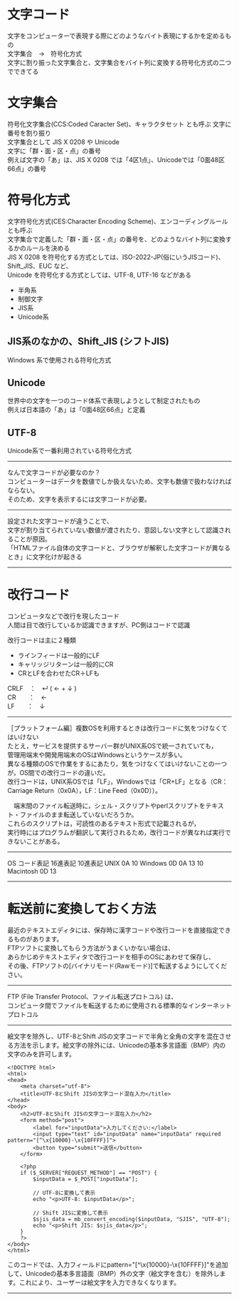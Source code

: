 # 文字コード
文字をコンピューターで表現する際にどのようなバイト表現にするかを定めるもの  
文字集合　→　符号化方式  
文字に割り振った文字集合と、文字集合をバイト列に変換する符号化方式の二つでできてる  

# 文字集合 
符号化文字集合(CCS:Coded Caracter Set)、キャラクタセット とも呼ぶ
文字に番号を割り振り  
文字集合として JIS X 0208 や Unicode  
文字に「群・面・区・点」の番号  
例えば文字の「あ」は、JIS X 0208 では「4区1点」、Unicodeでは「0面48区66点」の番号  

# 符号化方式  
文字符号化方式(CES:Character Encoding Scheme)、エンコーディングルール とも呼ぶ  
文字集合で定義した「群・面・区・点」の番号を、どのようなバイト列に変換するかのルールを決める  
JIS X 0208 を符号化する方式としては、ISO-2022-JP(俗にいうJISコード)、Shift_JIS、EUC など、  
Unicode を符号化する方式としては、UTF-8, UTF-16 などがある  

- 半角系
- 制御文字
- JIS系
- Unicode系

## JIS系のなかの、Shift_JIS (シフトJIS)  
Windows 系で使用される符号化方式  
## Unicode  
世界中の文字を一つのコード体系で表現しようとして制定されたもの  
例えば日本語の「あ」は「0面48区66点」と定義  
## UTF-8  
Unicode系で一番利用されている符号化方式  

***
なんで文字コードが必要なのか？  
コンピューターはデータを数値でしか扱えないため、文字も数値で扱わなければならない。  
そのため、文字を表示するには文字コードが必要。  
***
設定された文字コードが違うことで、  
文字が割り当てられていない数値が渡されたり、意図しない文字として認識されることが原因。  
「HTMLファイル自体の文字コードと、ブラウザが解釈した文字コードが異なるとき」に文字化けが起きる  
***
# 改行コード  
コンピュータなどで改行を現したコード  
人間は目で改行しているか認識できますが、PC側はコードで認識  

改行コードは主に２種類  
- ラインフィードは一般的にLF  
- キャリッジリターンは一般的にCR  
- CRとLFを合わせたCR＋LFも  

CRLF　：　↵ ( ← + ↓ )  
CR　　：　←  
LF　　：　↓  
***
［プラットフォーム編］複数OSを利用するときは改行コードに気をつけなくてはいけない  
たとえ，サービスを提供するサーバー群がUNIX系OSで統一されていても，  
管理用端末や開発用端末のOSはWindowsというケースが多い。  
異なる種類のOSで作業をするにあたり，気をつけなくてはいけないことの一つが，OS間での改行コードの違いだ。  
改行コードは，UNIX系OSでは「LF」，Windowsでは「CR+LF」となる（CR：Carriage Return（0x0A），LF：Line Feed（0x0D））。  

　端末間のファイル転送時に，シェル・スクリプトやperlスクリプトをテキスト・ファイルのまま転送していないだろうか。  
 これらのスクリプトは，可読性のあるテキスト形式で記載されるが，  
 実行時にはプログラムが翻訳して実行されるため，改行コードが異なれば実行できないことがある。  
 ***
 OS	      コード表記	 16進表記	  10進表記
UNIX	     <LF>	      0A	      10
Windows	  <CR><LF>	 0D 0A	   13 10
Macintosh	<CR>	      0D	      13
***
# 転送前に変換しておく方法
最近のテキストエディタには、保存時に漢字コードや改行コードを直接指定できるものがあります。  
FTPソフトに変換してもらう方法がうまくいかない場合は、  
あらかじめテキストエディタで改行コードを相手のOSにあわせて保存し、  
その後、FTPソフトの[バイナリモード(Rawモード)]で転送するようにしてください。  
***
FTP (File Transfer Protocol、ファイル転送プロトコル) は、  
コンピュータ間でファイルを転送するために使用される標準的なインターネットプロトコル  
***
絵文字を除外し、UTF-8とShift JISの文字コードで半角と全角の文字を混在させる方法を示します。絵文字の除外には、Unicodeの基本多言語面（BMP）内の文字のみを許可します。  
```
<!DOCTYPE html>
<html>
<head>
    <meta charset="utf-8">
    <title>UTF-8とShift JISの文字コード混在入力</title>
</head>
<body>
    <h2>UTF-8とShift JISの文字コード混在入力</h2>
    <form method="post">
        <label for="inputData">入力してください:</label>
        <input type="text" id="inputData" name="inputData" required pattern="[^\x{10000}-\x{10FFFF}]">
        <button type="submit">送信</button>
    </form>

    <?php
    if ($_SERVER["REQUEST_METHOD"] == "POST") {
        $inputData = $_POST["inputData"];

        // UTF-8に変換して表示
        echo "<p>UTF-8: $inputData</p>";

        // Shift JISに変換して表示
        $sjis_data = mb_convert_encoding($inputData, "SJIS", "UTF-8");
        echo "<p>Shift JIS: $sjis_data</p>";
    }
    ?>
</body>
</html>
```
このコードでは、入力フィールドにpattern="[^\x{10000}-\x{10FFFF}]"を追加して、Unicodeの基本多言語面（BMP）外の文字（絵文字を含む）を除外します。これにより、ユーザーは絵文字を入力できなくなります。  
***
 
